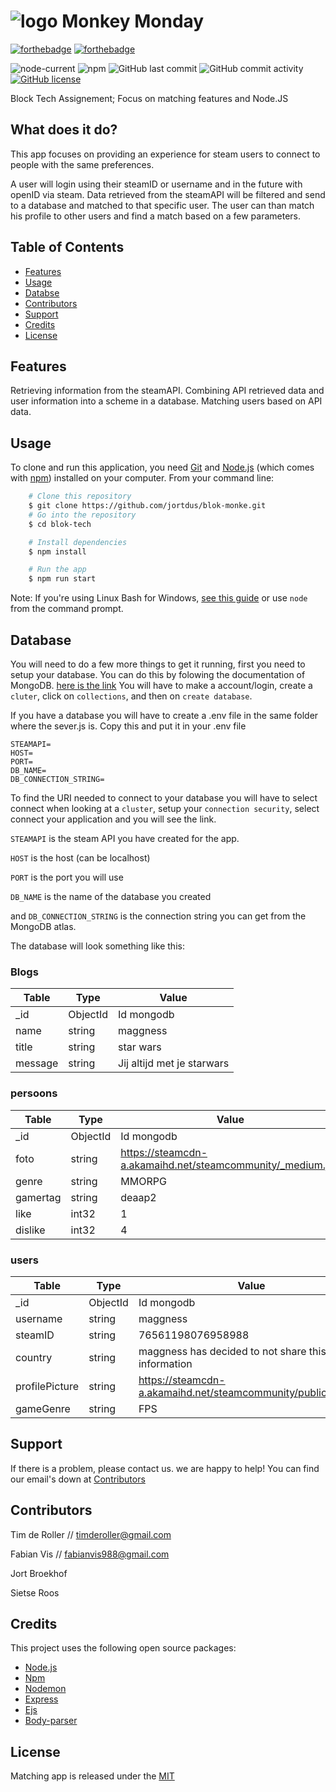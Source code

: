 # ![logo](https://user-images.githubusercontent.com/30145681/112718115-386f1a80-8ef1-11eb-9a50-d0c9ffd422ab.png) Monkey Monday

[![forthebadge](https://forthebadge.com/images/badges/built-with-love.svg)](https://blok-monke.herokuapp.com/)
[![forthebadge](https://forthebadge.com/images/badges/check-it-out.svg)](https://blok-monke.herokuapp.com/)

![node-current](https://img.shields.io/node/v/npm)
![npm](https://img.shields.io/npm/v/npm)
![GitHub last commit](https://img.shields.io/github/last-commit/jortdus/blok-monke)
![GitHub commit activity](https://img.shields.io/github/commit-activity/m/jortdus/blok-monke)
[![GitHub license](https://img.shields.io/github/license/jortdus/blok-monke)](https://github.com/jortdus/blok-monke/blob/main/LICENSE)

Block Tech Assignement; Focus on matching features and Node.JS

## What does it do?
This app focuses on providing an experience for steam users to connect to people with the same preferences. 

A user will login using their steamID or username and in the future with openID via steam. Data retrieved from the steamAPI will be filtered and send to a database and matched to that specific user. The user can than match his profile to other users and find a match based on a few parameters. 

## Table of Contents
* [Features](#features)
* [Usage](#usage)
* [Databse](#Database)
* [Contributors](#Contributors)
* [Support](#support)
* [Credits](#credits)
* [License](#license)

## Features
Retrieving information from the steamAPI.
Combining API retrieved data and user information into a scheme in a database.
Matching users based on API data.

## Usage
To clone and run this application, you need [Git](https://git-scm.com/) and [Node.js](https://nodejs.org/en/) (which comes with [npm](https://www.npmjs.com/)) installed on your computer. From your command line:

```bash
    # Clone this repository
    $ git clone https://github.com/jortdus/blok-monke.git
    # Go into the repository
    $ cd blok-tech

    # Install dependencies
    $ npm install

    # Run the app
    $ npm run start
```

Note: If you're using Linux Bash for Windows, [see this guide](https://www.howtogeek.com/261575/how-to-run-graphical-linux-desktop-applications-from-windows-10s-bash-shell/) or use `node` from the command prompt.

## Database
You will need to do a few more things to get it running, first you need to setup your database. You can do this by folowing the documentation of MongoDB. [here is the link](https://docs.mongodb.com/guides/server/drivers/) You will have to make a account/login, create a `cluter`, click on `collections`, and then on `create database`.

If you have a database you will have to create a .env file in the same folder where the sever.js is. 
Copy this and put it in your .env file
```
STEAMAPI=
HOST=
PORT=
DB_NAME= 
DB_CONNECTION_STRING=
```

To find the URI needed to connect to your database you will have to select connect when looking at a `cluster`, setup your `connection security`, select connect your application and you will see the link.

`STEAMAPI` is the steam API you have created for the app.

`HOST` is the host (can be localhost)

`PORT` is the port you will use

`DB_NAME` is the name of the database you created

and `DB_CONNECTION_STRING` is the connection string you can get from the MongoDB atlas.

The database will look something like this:
### Blogs
| Table | Type | Value |
| --- | --- | --- |
| _id | ObjectId | Id mongodb |
| name | string | maggness |
| title | string | star wars |
| message | string | Jij altijd met je starwars |

### persoons
| Table | Type | Value |
| --- | --- | --- |
| _id | ObjectId | Id mongodb |
| foto | string | https://steamcdn-a.akamaihd.net/steamcommunity/_medium.jpg |
| genre | string | MMORPG |
| gamertag | string | deaap2 |
| like | int32 | 1 |
| dislike | int32 | 4 |

### users
| Table | Type | Value |
| --- | --- | --- |
| _id | ObjectId | Id mongodb |
| username | string | maggness |
| steamID | string | 76561198076958988 |
| country | string | maggness has decided to not share this information |
| profilePicture | string | https://steamcdn-a.akamaihd.net/steamcommunity/public/images |
| gameGenre | string  | FPS |

## Support
If there is a problem, please contact us. we are happy to help! You can find our email's down at [Contributors](https://github.com/Jortdus/blok-monke/wiki/readme#Contributors)

## Contributors
Tim de Roller // [timderoller@gmail.com](timderoller@gmail.com)

Fabian Vis // [fabianvis988@gmail.com](fabianvis988@gmail.com)

Jort Broekhof 

Sietse Roos

## Credits
This project uses the following open source packages:

+ [Node.js](https://nodejs.org/en/)
+ [Npm](https://www.npmjs.com/)
+ [Nodemon](https://nodemon.io/)
+ [Express](http://expressjs.com/)
+ [Ejs](http://ejs.co/)
+ [Body-parser](https://www.npmjs.com/package/body-parser)

## License
Matching app is released under the [MIT](https://github.com/jortdus/blok-monke/blob/main/LICENSE)

